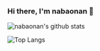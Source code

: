 ### Hi there, I'm nabaonan 👋
![nabaonan's github stats](https://github-readme-stats.vercel.app/api?username=nabaonan&show_icons=true&theme=cobalt&border_radius=10&locale=cn&hide_border=true&text_color=EF51F3&icon_color=FF99EC&line_height=30)

![Top Langs](https://github-readme-stats.vercel.app/api/top-langs/?username=nabaonan&border_radius=10&locale=cn&hide_border=true&bg_color=90,94168Aff,4E0047ff&text_color=FF99EC&title_color=FF99EC)
<!--
**nabaonan/nabaonan** is a ✨ _special_ ✨ repository because its `README.md` (this file) appears on your GitHub profile.

Here are some ideas to get you started:

- 🔭 I’m currently working on ...
- 🌱 I’m currently learning ...
- 👯 I’m looking to collaborate on ...
- 🤔 I’m looking for help with ...
- 💬 Ask me about ...
- 📫 How to reach me: ...
- 😄 Pronouns: ...
- ⚡ Fun fact: ...
-->
